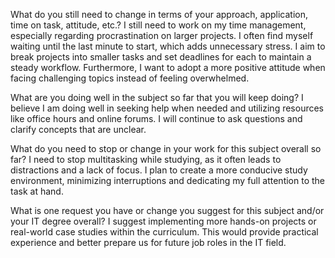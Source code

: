 What do you still need to change in terms of your approach, application, time on task, attitude, etc.?
I still need to work on my time management, especially regarding procrastination on larger projects. I often find myself waiting until the last minute to start, which adds unnecessary stress. I aim to break projects into smaller tasks and set deadlines for each to maintain a steady workflow. Furthermore, I want to adopt a more positive attitude when facing challenging topics instead of feeling overwhelmed.

What are you doing well in the subject so far that you will keep doing?
I believe I am doing well in seeking help when needed and utilizing resources like office hours and online forums. I will continue to ask questions and clarify concepts that are unclear. 

What do you need to stop or change in your work for this subject overall so far?
I need to stop multitasking while studying, as it often leads to distractions and a lack of focus. I plan to create a more conducive study environment, minimizing interruptions and dedicating my full attention to the task at hand.

What is one request you have or change you suggest for this subject and/or your IT degree overall?
I suggest implementing more hands-on projects or real-world case studies within the curriculum. This would provide practical experience and better prepare us for future job roles in the IT field.
